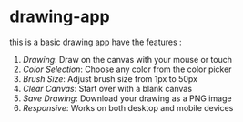 # drawing-app

this is a basic drawing app have the features :  

1. *Drawing*: Draw on the canvas with your mouse or touch
2. *Color Selection*: Choose any color from the color picker
3. *Brush Size*: Adjust brush size from 1px to 50px
4. *Clear Canvas*: Start over with a blank canvas
5. *Save Drawing*: Download your drawing as a PNG image
6. *Responsive*: Works on both desktop and mobile devices
